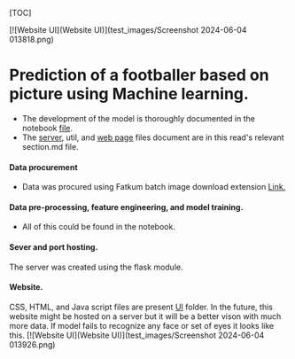 [TOC]

[![Website UI](Website UI)](test_images/Screenshot 2024-06-04 013818.png)
# Prediction of a footballer based on picture using Machine learning.

- The development of the model is thoroughly documented in the notebook [file](Model.ipynb").
- The [server](server "server"), util, and [web page](UI "web page") files document are in this read's relevant section.md file.

#### Data procurement
- Data was procured using Fatkum batch image download extension [Link.](https://fatkun-batch-download-image.en.softonic.com/chrome/extension "Link.")

#### Data pre-processing, feature engineering, and model training.
- All of this could be found in the notebook.

#### Sever and port hosting.
The server was created using the flask module. 

#### Website.
CSS, HTML, and Java script files are present [UI](UI "client") folder.
In the future, this website might be hosted on a server but it will be a better vison with much more data.
If model fails to recognize any face or set of eyes it looks like this.
[![Website UI](Website UI)](test_images/Screenshot 2024-06-04 013926.png)
